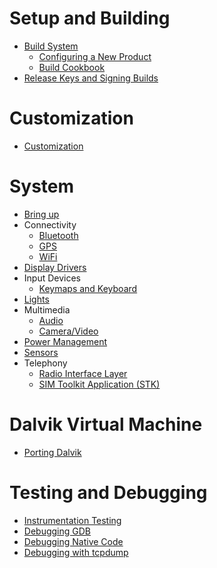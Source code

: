 # Setup and Building #

- [Build System](build_system.html)
    - [Configuring a New Product](build_new_device.html)
    - [Build Cookbook](build_cookbook.html)
- [Release Keys and Signing Builds](release_keys.html)

# Customization #

- [Customization](customization.html)

# System #

- [Bring up](bring_up.html)
- Connectivity
    - [Bluetooth](bluetooth.html)
    - [GPS](gps.html)
    - [WiFi](wifi.html)
- [Display Drivers](display_drivers.html)
- Input Devices
    - [Keymaps and Keyboard](keymaps_keyboard_input.html)
- [Lights](lights.html)
- Multimedia
    - [Audio](audio.html)
    - [Camera/Video](camera.html)
- [Power Management](power_management.html)
- [Sensors](sensors.html)  
- Telephony
    - [Radio Interface Layer](telephony.html)
    - [SIM Toolkit Application (STK)](stk.html)

# Dalvik Virtual Machine #

- [Porting Dalvik](dalvik.html)

# Testing and Debugging #
- [Instrumentation Testing](instrumentation_testing.html)
- [Debugging GDB](debugging_gdb.html)
- [Debugging Native Code](debugging_native.html)
- [Debugging with tcpdump](tcpdump.html)


